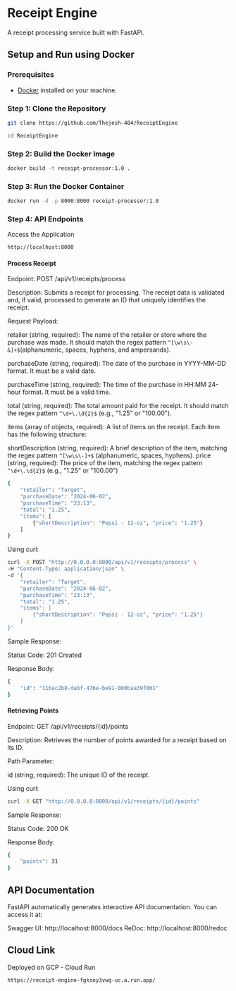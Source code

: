 # Receipt Engine

A receipt processing service built with FastAPI.

## Setup and Run using Docker

### Prerequisites

- [Docker](https://www.docker.com/get-started) installed on your machine.

### Step 1: Clone the Repository

```bash
git clone https://github.com/Thejesh-404/ReceiptEngine
```

```bash
cd ReceiptEngine
```

### Step 2: Build the Docker Image

```bash
docker build -t receipt-processor:1.0 .
```

### Step 3: Run the Docker Container

```bash
docker run -d -p 8000:8000 receipt-processor:1.0
```

### Step 4: API Endpoints

Access the Application

```bash
http://localhost:8000
```


#### Process Receipt

Endpoint: POST /api/v1/receipts/process

Description: Submits a receipt for processing. The receipt data is validated and, if valid, processed to generate an ID that uniquely identifies the receipt.

Request Payload:

retailer (string, required): The name of the retailer or store where the purchase was made. It should match the regex pattern `^[\w\s\-&]+$`(alphanumeric, spaces, hyphens, and ampersands).

purchaseDate (string, required): The date of the purchase in YYYY-MM-DD format. It must be a valid date.

purchaseTime (string, required): The time of the purchase in HH:MM 24-hour format. It must be a valid time.

total (string, required): The total amount paid for the receipt. It should match the regex pattern `^\d+\.\d{2}$` (e.g., "1.25" or "100.00").

items (array of objects, required): A list of items on the receipt. Each item has the following structure:

shortDescription (string, required): A brief description of the item, matching the regex pattern `^[\w\s\-]+$` (alphanumeric, spaces, hyphens).
price (string, required): The price of the item, matching the regex pattern `^\d+\.\d{2}$` (e.g., "1.25" or "100.00")

```bash
{
    "retailer": "Target",
    "purchaseDate": "2024-06-02",
    "purchaseTime": "23:13",
    "total": "1.25",
    "items": [
        {"shortDescription": "Pepsi - 12-oz", "price": "1.25"}
    ]
}
```


Using curl:

```bash
curl -X POST "http://0.0.0.0:8000/api/v1/receipts/process" \
-H "Content-Type: application/json" \
-d '{
    "retailer": "Target",
    "purchaseDate": "2024-06-02",
    "purchaseTime": "23:13",
    "total": "1.25",
    "items": [
        {"shortDescription": "Pepsi - 12-oz", "price": "1.25"}
    ]
}'
```


Sample Response:

Status Code: 201 Created

Response Body:
```bash
{
    "id": "11bac2b8-dabf-47be-be91-000baa39f061"
}
```

#### Retrieving Points


Endpoint: GET /api/v1/receipts/{id}/points

Description: Retrieves the number of points awarded for a receipt based on its ID.

Path Parameter:

id (string, required): The unique ID of the receipt.


Using curl:

```bash
curl -X GET "http://0.0.0.0:8000/api/v1/receipts/{id}/points"
```

Sample Response:

Status Code: 200 OK

Response Body:

```bash
{
    "points": 31
}
```

## API Documentation
FastAPI automatically generates interactive API documentation. You can access it at:

Swagger UI: http://localhost:8000/docs
ReDoc: http://localhost:8000/redoc

## Cloud Link

Deployed on GCP - Cloud Run

```bash
https://receipt-engine-fgksoy3vwq-uc.a.run.app/
```
